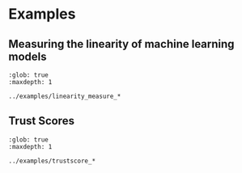 # Examples

## Measuring the linearity of machine learning models
```{toctree}
:glob: true
:maxdepth: 1

../examples/linearity_measure_*
```

## Trust Scores
```{toctree}
:glob: true
:maxdepth: 1

../examples/trustscore_*
```
